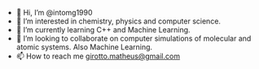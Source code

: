 - 👋 Hi, I’m @intomg1990
- 👀 I’m interested in chemistry, physics and computer science.
- 🌱 I’m currently learning C++ and Machine Learning.
- 💞️ I’m looking to collaborate on computer simulations of molecular and atomic systems. Also Machine Learning.
- 📫 How to reach me girotto.matheus@gmail.com

<!---
intomg1990/intomg1990 is a ✨ special ✨ repository because its `README.md` (this file) appears on your GitHub profile.
You can click the Preview link to take a look at your changes.
--->
